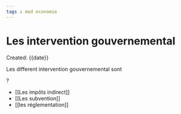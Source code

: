 ```yaml
---
tags : mod economie
---
```

# Les intervention gouvernemental
Created: {{date}}

Les different intervention gouvernemental sont  

?
- [[Les impôts indirect]]
- [[Les subvention]]
- [[les réglementation]] 
 
<!--SR:!2023-10-06,29,150-->